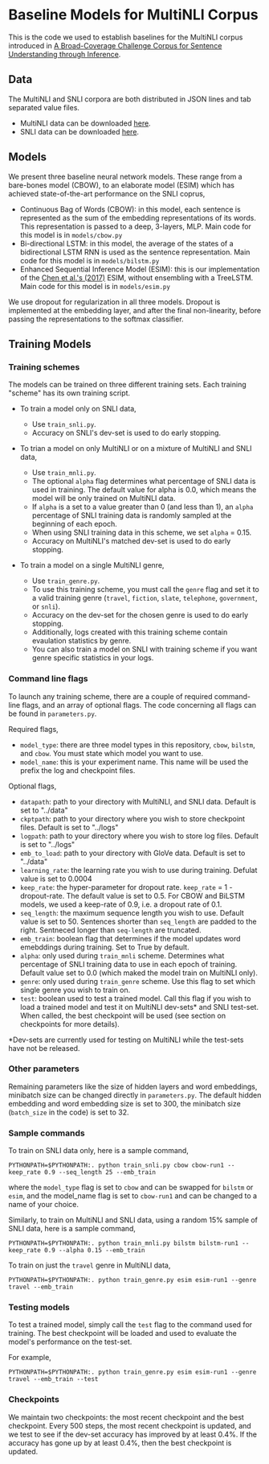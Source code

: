 # Baseline Models for MultiNLI Corpus

This is the code we used to establish baselines for the MultiNLI corpus introduced in [A Broad-Coverage Challenge Corpus for Sentence Understanding through Inference](https://arxiv.org/pdf/1704.05426.pdf).

## Data
The MultiNLI and SNLI corpora are both distributed in JSON lines and tab separated value files. 

- MultiNLI data can be downloaded [here](https://www.nyu.edu/projects/bowman/multinli/multinli_0.9.pdf).
- SNLI data can be downloaded [here](https://www.nyu.edu/projects/bowman/multinli/snli_1.0.zip).

## Models
We present three baseline neural network models. These range from a bare-bones model (CBOW), to an elaborate model (ESIM) which has achieved state-of-the-art performance on the SNLI coprus,

- Continuous Bag of Words (CBOW):  in this model, each sentence is represented as the sum of the embedding representations of its
words. This representation is passed to a deep, 3-layers, MLP. Main code for this model is in `models/cbow.py`
- Bi-directional LSTM: in this model, the average of the states of
a bidirectional LSTM RNN is used as the sentence representation. Main code for this model is in `models/bilstm.py`
- Enhanced Sequential Inference Model (ESIM): this is our implementation of the [Chen et al.'s (2017)](https://arxiv.org/pdf/1609.06038v2.pdf) ESIM, without ensembling with a TreeLSTM. Main code for this model is in `models/esim.py`

We use dropout for regularization in all three models. Dropout is implemented at the embedding layer, and after the final non-linearity, before passing the representations to the softmax classifier. 

## Training Models

### Training schemes

The models can be  trained on three different training sets. Each training "scheme" has its own training script.

- To train a model only on SNLI data, 
	- Use `train_snli.py`. 
	- Accuracy on SNLI's dev-set is used to do early stopping. 

- To trian a model on only MultiNLI or on a mixture of MultiNLI and SNLI data, 
	- Use `train_mnli.py`. 
	- The optional `alpha` flag determines what percentage of SNLI data is used in training. The default value for alpha is 0.0, which means the model will be only trained on MultiNLI data. 
	- If `alpha` is a set to a value greater than 0 (and less than 1), an `alpha` percentage of SNLI training data is randomly sampled at the beginning of each epoch. 
	- When using SNLI training data in this scheme, we set `alpha` = 0.15.
	- Accuracy on MultiNLI's matched dev-set is used to do early stopping.

- To train a model on a single MultiNLI genre, 
	- Use `train_genre.py`. 
	- To use this training scheme, you must call the `genre` flag and set it to a valid training genre (`travel`, `fiction`, `slate`, `telephone`, `government`, or `snli`). 
	- Accuracy on the dev-set for the chosen genre is used to do early stopping. 
	- Additionally, logs created with this training scheme contain evaulation statistics by genre. 
	- You can also train a model on SNLI with training scheme if you want genre specific statistics in your logs. 


### Command line flags

To launch any training scheme, there are a couple of required command-line flags, and an array of optional flags. The code concerning all flags can be found in `parameters.py`.

Required flags,

- `model_type`: there are three model types in this repository, `cbow`, `bilstm`, and `cbow`. You must state which model you want to use.
- `model_name`: this is your experiment name. This name will be used the prefix the log and checkpoint files. 

Optional flags,

- `datapath`: path to your directory with MultiNLI, and SNLI data. Default is set to "../data"
- `ckptpath`: path to your directory where you wish to store checkpoint files. Default is set to "../logs"
- `logpath`: path to your directory where you wish to store log files. Default is set to "../logs"
- `emb_to_load`: path to your directory with GloVe data. Default is set to "../data"
- `learning_rate`: the learning rate you wish to use during training. Defulat value is set to 0.0004
- `keep_rate`: the hyper-parameter for dropout rate. `keep_rate` = 1 - dropout-rate. The default value is set to 0.5. For CBOW and BiLSTM models, we used a keep-rate of 0.9, i.e. a dropout rate of 0.1.
- `seq_length`: the maximum sequence length you wish to use. Default value is set to 50. Sentences shorter than `seq_length` are padded to the right. Sentneced longer than `seq-length` are truncated. 
- `emb_train`: boolean flag that determines if the model updates word emebddings during training. Set to True by default.
- `alpha`: only used during `train_mnli` scheme. Determines what percentage of SNLI training data to use in each epoch of training. Default value set to 0.0 (which maked the model train on MultiNLI only).
- `genre`: only used during `train_genre` scheme. Use this flag to set which single genre you wish to train on.
- `test`: boolean used to test a trained model. Call this flag if you wish to load a trained model and test it on MultiNLI dev-sets* and SNLI test-set. When called, the best checkpoint will be used (see section on checkpoints for more details).

 
*Dev-sets are currently used for testing on MultiNLI while the test-sets have not be released. 

### Other parameters

Remaining parameters like the size of hidden layers and word embeddings, minibatch size can be changed directly in `parameters.py`. The default hidden embedding and word embedding size is set to 300, the minibatch size (`batch_size` in the code) is set to 32.

### Sample commands

To train on SNLI data only, here is a sample command,

`PYTHONPATH=$PYTHONPATH:. python train_snli.py cbow cbow-run1 --keep_rate 0.9 --seq_length 25 --emb_train`

where the `model_type` flag is set to `cbow` and can be swapped for `bilstm` or `esim`, and the model_name flag is set to `cbow-run1` and can be changed to a name of your choice.

Similarly, to train on MultiNLI and SNLI data, using a random 15% sample of SNLI data, here is a sample command,

`PYTHONPATH=$PYTHONPATH:. python train_mnli.py bilstm bilstm-run1 --keep_rate 0.9 --alpha 0.15 --emb_train`

To train on just the `travel` genre in MultiNLI data,

`PYTHONPATH=$PYTHONPATH:. python train_genre.py esim esim-run1 --genre travel --emb_train`

### Testing models

To test a trained model, simply call the `test` flag to the command used for training. The best checkpoint will be loaded and used to evaluate the model's performance on the test-set.

For example,

`PYTHONPATH=$PYTHONPATH:. python train_genre.py esim esim-run1 --genre travel --emb_train --test`

### Checkpoints 

We maintain two checkpoints: the most recent checkpoint and the best checkpoint. Every 500 steps, the most recent checkpoint is updated, and we test to see if the dev-set accuracy has improved by at least 0.4%. If the accuracy has gone up by at least 0.4%, then the best checkpoint is updated.


